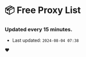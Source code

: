 # :package: Free Proxy List
### Updated every 15 minutes.

- Last updated: `2024-08-04 07:38`

:heart:
